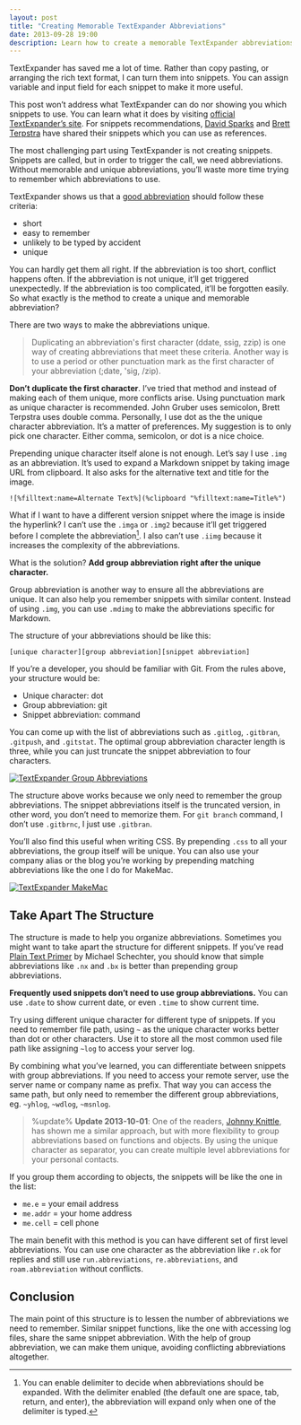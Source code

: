 ```yaml
---
layout: post
title: "Creating Memorable TextExpander Abbreviations"
date: 2013-09-28 19:00
description: Learn how to create a memorable TextExpander abbreviations with this simple guide.
---
```


TextExpander has saved me a lot of time. Rather than copy pasting, or arranging the rich text format, I can turn them into snippets. You can assign variable and input field for each snippet to make it more useful.

This post won’t address what TextExpander can do nor showing you which snippets to use. You can learn what it does by visiting [official TextExpander’s site][3]. For snippets recommendations, [David Sparks][4] and [Brett Terpstra][5] have shared their snippets which you can use as references.

[3]: http://www.smilesoftware.com/help/TextExpander/index.html "TextExpander Help: Index"
[4]: http://macsparky.com/tesnippets/ "TextExpander Snippets — MacSparky"
[5]: http://brettterpstra.com/projects/te-tools/ "TextExpander Tools - BrettTerpstra.com"

The most challenging part using TextExpander is not creating snippets. Snippets are called, but in order to trigger the call, we need abbreviations. Without memorable and unique abbreviations, you’ll waste more time trying to remember which abbreviations to use.

TextExpander shows us that a [good abbreviation][2] should follow these criteria:

[2]: http://www.smilesoftware.com/help/TextExpander/creating.html "TextExpander Help: Creating Snippets"

- short
- easy to remember
- unlikely to be typed by accident
- unique

You can hardly get them all right. If the abbreviation is too short, conflict happens often. If the abbreviation is not unique, it’ll get triggered unexpectedly. If the abbreviation is too complicated, it’ll be forgotten easily. So what exactly is the method to create a unique and memorable abbreviation?

There are two ways to make the abbreviations unique.

> Duplicating an abbreviation's first character (ddate, ssig, zzip) is one way of creating abbreviations that meet these criteria. Another way is to use a period or other punctuation mark as the first character of your abbreviation (;date, 'sig, /zip).

**Don’t duplicate the first character**. I’ve tried that method and instead of making each of them unique, more conflicts arise. Using punctuation mark as unique character is recommended. John Gruber uses semicolon, Brett Terpstra uses double comma. Personally, I use dot as the the unique character abbreviation. It’s a matter of preferences. My suggestion is to only pick one character. Either comma, semicolon, or dot is a nice choice.

Prepending unique character itself alone is not enough. Let’s say I use `.img` as an abbreviation. It’s used to expand a Markdown snippet by taking image URL from clipboard. It also asks for the alternative text and title for the image.

	![%filltext:name=Alternate Text%](%clipboard "%filltext:name=Title%")

What if I want to have a different version snippet where the image is inside the hyperlink? I can’t use the `.imga` or `.img2` because it’ll get triggered before I complete the abbreviation[^1]. I also can’t use `.iimg` because it increases the complexity of the abbreviations.

What is the solution? **Add group abbreviation right after the unique character.**

Group abbreviation is another way to ensure all the abbreviations are unique. It can also help you remember snippets with similar content. Instead of using `.img`, you can use `.mdimg` to make the abbreviations specific for Markdown.

The structure of your abbreviations should be like this:

	[unique character][group abbreviation][snippet abbreviation]

If you’re a developer, you should be familiar with Git. From the rules above, your structure would be:

- Unique character: dot
- Group abbreviation: git
- Snippet abbreviation: command

You can come up with the list of abbreviations such as `.gitlog`, `.gitbran`, `.gitpush`, and `.gitstat`. The optimal group abbreviation character length is three, while you can just truncate the snippet abbreviation to four characters.

[ ![TextExpander Group Abbreviations][img1] ](http://images.sayzlim.net/2013/09/textexpander_group.jpg "TextExpander Group Abbreviations")

[img1]: http://images.sayzlim.net/2013/09/textexpander_group.jpg "TextExpander Group Abbreviations"

The structure above works because we only need to remember the group abbreviations. The snippet abbreviations itself is the truncated version, in other word, you don’t need to memorize them. For `git branch` command, I don’t use `.gitbrnc`, I just use `.gitbran`.

You’ll also find this useful when writing CSS. By prepending `.css` to all your abbreviations, the group itself will be unique. You can also use your company alias or the blog you’re working by prepending matching abbreviations like the one I do for MakeMac.

[ ![TextExpander MakeMac][img2] ](http://images.sayzlim.net/2013/09/textexpander_company.jpg "TextExpander MakeMac")

[img2]: http://images.sayzlim.net/2013/09/textexpander_company.jpg "TextExpander MakeMac"

## Take Apart The Structure
The structure is made to help you organize abbreviations. Sometimes you might want to take apart the structure for different snippets. If you’ve read [Plain Text Primer][6] by Michael Schechter, you should know that simple abbreviations like `.nx` and `.bx` is better than prepending group abbreviations.

**Frequently used snippets don’t need to use group abbreviations.** You can use `.date` to show current date, or even `.time` to show current time.

Try using different unique character for different type of snippets. If you need to remember file path, using `~` as the unique character works better than dot or other characters. Use it to store all the most common used file path like assigning `~log` to access your server log.

By combining what you’ve learned, you can differentiate between snippets with group abbreviations. If you need to access your remote server, use the server name or company name as prefix. That way you can access the same path, but only need to remember the different group abbreviations, eg. `~yhlog`, `~wdlog`, `~msnlog`.

> %update%
> **Update 2013-10-01**: One of the readers, [Johnny Knittle](http://johnnyrk.com/ "johnny knittle. music."), has shown me a similar approach, but with more flexibility to group abbreviations based on functions and objects. By using the unique character as separator, you can create multiple level abbreviations for your personal contacts.

If you group them according to objects, the snippets will be like the one in the list:

- `me.e` = your email address
- `me.addr` = your home address
- `me.cell` = cell phone

The main benefit with this method is you can have different set of first level abbreviations. You can use one character as the abbreviation like `r.ok` for replies and still use `run.abbreviations`, `re.abbreviations`, and `roam.abbreviation` without conflicts.

## Conclusion
The main point of this structure is to lessen the number of abbreviations we need to remember. Similar snippet functions, like the one with accessing log files, share the same snippet abbreviation. With the help of group abbreviation, we can make them unique, avoiding conflicting abbreviations altogether.

[^1]: You can enable delimiter to decide when abbreviations should be expanded. With the delimiter enabled (the default one are space, tab, return, and enter), the abbreviation will expand only when one of the delimiter is typed.

[6]: http://bettermess.com/a-plain-text-primer/ "A Plain Text Primer - A Better Mess"